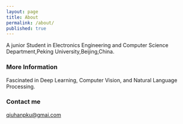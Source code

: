 ```yaml
---
layout: page
title: About
permalink: /about/
published: true
---
```



A junior Student in Electronics Engineering and Computer Science Department,Peking University,Beijing,China.

### More Information

Fascinated in Deep Learning, Computer Vision, and Natural Language Processing.

### Contact me

[qiuhanpku@gmai.com](mailto:qiuhanpku@gmail.com)

